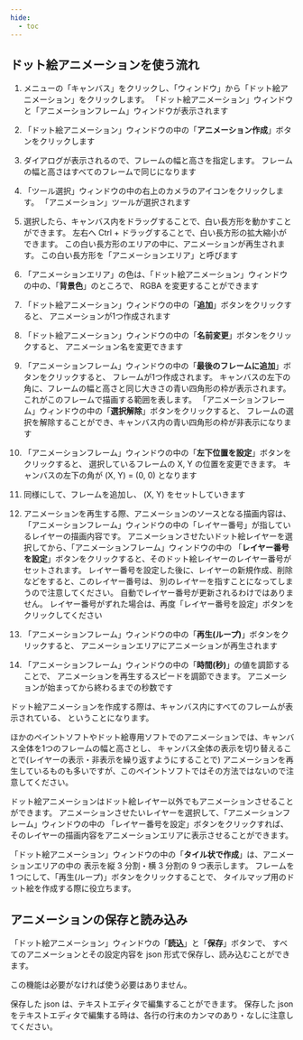 ```yaml
---
hide:
  - toc
---
```


## ドット絵アニメーションを使う流れ

1. メニューの「キャンバス」をクリックし、「ウィンドウ」から「ドット絵アニメーション」をクリックします。
「ドット絵アニメーション」ウィンドウと「アニメーションフレーム」ウィンドウが表示されます

1. 「ドット絵アニメーション」ウィンドウの中の「__アニメーション作成__」ボタンをクリックします

1. ダイアログが表示されるので、フレームの幅と高さを指定します。
フレームの幅と高さはすべてのフレームで同じになります

1. 「ツール選択」ウィンドウの中の右上のカメラのアイコンをクリックします。
「アニメーション」ツールが選択されます

1. 選択したら、キャンバス内をドラッグすることで、白い長方形を動かすことができます。
左右へ Ctrl + ドラッグすることで、白い長方形の拡大縮小ができます。
この白い長方形のエリアの中に、アニメーションが再生されます。
この白い長方形を「アニメーションエリア」と呼びます

1. 「アニメーションエリア」の色は、「ドット絵アニメーション」ウィンドウの中の、「__背景色__」のところで、
RGBA を変更することができます

1. 「ドット絵アニメーション」ウィンドウの中の「__追加__」ボタンをクリックすると、
アニメーションが1つ作成されます

1. 「ドット絵アニメーション」ウィンドウの中の「__名前変更__」ボタンをクリックすると、
アニメーション名を変更できます

1. 「アニメーションフレーム」ウィンドウの中の「__最後のフレームに追加__」ボタンをクリックすると、
フレームが1つ作成されます。
キャンバスの左下の角に、フレームの幅と高さと同じ大きさの青い四角形の枠が表示されます。
これがこのフレームで描画する範囲を表します。
「アニメーションフレーム」ウィンドウの中の「__選択解除__」ボタンをクリックすると、
フレームの選択を解除することができ、キャンバス内の青い四角形の枠が非表示になります

1. 「アニメーションフレーム」ウィンドウの中の「__左下位置を設定__」ボタンをクリックすると、
選択しているフレームの X, Y の位置を変更できます。
キャンバスの左下の角が (X, Y) = (0, 0) となります

1. 同様にして、フレームを追加し、 (X, Y) をセットしていきます

1. アニメーションを再生する際、アニメーションのソースとなる描画内容は、
「アニメーションフレーム」ウィンドウの中の「レイヤー番号」が指しているレイヤーの描画内容です。
アニメーションさせたいドット絵レイヤーを選択してから、「アニメーションフレーム」ウィンドウの中の
「__レイヤー番号を設定__」ボタンをクリックすると、そのドット絵レイヤーのレイヤー番号がセットされます。
レイヤー番号を設定した後に、レイヤーの新規作成、削除などをすると、このレイヤー番号は、
別のレイヤーを指すことになってしまうので注意してください。
自動でレイヤー番号が更新されるわけではありません。
レイヤー番号がずれた場合は、再度「レイヤー番号を設定」ボタンをクリックしてください

1. 「アニメーションフレーム」ウィンドウの中の「__再生(ループ)__」ボタンをクリックすると、
アニメーションエリアにアニメーションが再生されます

1. 「アニメーションフレーム」ウィンドウの中の「__時間(秒)__」の値を調節することで、
アニメーションを再生するスピードを調節できます。
アニメーションが始まってから終わるまでの秒数です


ドット絵アニメーションを作成する際は、キャンバス内にすべてのフレームが表示されている、
ということになります。

ほかのペイントソフトやドット絵専用ソフトでのアニメーションでは、キャンバス全体を1つのフレームの幅と高さとし、
キャンバス全体の表示を切り替えることで(レイヤーの表示・非表示を繰り返すようにすることで)
アニメーションを再生しているものも多いですが、このペイントソフトではその方法ではないので注意してください。

ドット絵アニメーションはドット絵レイヤー以外でもアニメーションさせることができます。
アニメーションさせたいレイヤーを選択して、「アニメーションフレーム」ウィンドウの中の
「レイヤー番号を設定」ボタンをクリックすれば、
そのレイヤーの描画内容をアニメーションエリアに表示させることができます。

「ドット絵アニメーション」ウィンドウの中の「__タイル状で作成__」は、アニメーションエリアの中の
表示を縦 3 分割・横 3 分割の 9 つ表示します。
フレームを 1 つにして、「再生(ループ)」ボタンをクリックすることで、
タイルマップ用のドット絵を作成する際に役立ちます。


## アニメーションの保存と読み込み

「ドット絵アニメーション」ウィンドウの「__読込__」と「__保存__」ボタンで、
すべてのアニメーションとその設定内容を json 形式で保存し、読み込むことができます。

この機能は必要がなければ使う必要はありません。

保存した json は、テキストエディタで編集することができます。
保存した json をテキストエディタで編集する時は、各行の行末のカンマのあり・なしに注意してください。
